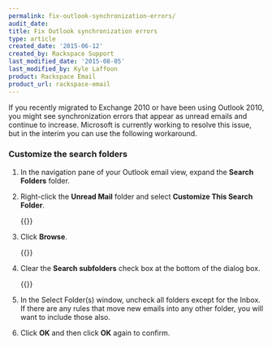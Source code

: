 ```yaml
---
permalink: fix-outlook-synchronization-errors/
audit_date:
title: Fix Outlook synchronization errors
type: article
created_date: '2015-06-12'
created_by: Rackspace Support
last_modified_date: '2015-08-05'
last_modified_by: Kyle Laffoon
product: Rackspace Email
product_url: rackspace-email
---
```


If you recently migrated to Exchange 2010 or have been using Outlook
2010, you might see synchronization errors that appear as unread emails
and continue to increase. Microsoft is currently working to resolve this
issue, but in the interim you can use the following workaround.

### Customize the search folders

1.  In the navigation pane of your Outlook email view, expand
    the **Search Folders** folder.

2.  Right-click the **Unread Mail** folder and select **Customize This
    Search Folder**.

    {{<image src="1_55.png" alt="" title="">}}

3.  Click **Browse**.

    {{<image src="2_52.png" alt="" title="">}}

4.  Clear the **Search subfolders** check box at the bottom of the
    dialog box.

    {{<image src="3a.png" alt="" title="">}}

5.  In the Select Folder(s) window, uncheck all folders except for
    the Inbox. If there are any rules that move new emails into any
    other folder, you will want to include those also.

6.  Click **OK** and then click **OK** again to confirm.
